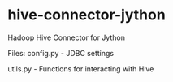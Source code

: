 hive-connector-jython
=====================

Hadoop Hive Connector for Jython

Files:
config.py - JDBC settings

utils.py - Functions for interacting with Hive